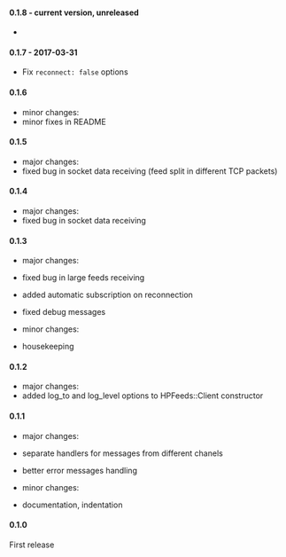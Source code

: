 #### 0.1.8 - current version, unreleased
-

#### 0.1.7 - 2017-03-31
- Fix `reconnect: false` options

#### 0.1.6
- minor changes:
- minor fixes in README

#### 0.1.5
- major changes:
- fixed bug in socket data receiving (feed split in different TCP packets)

#### 0.1.4
- major changes:
- fixed bug in socket data receiving

#### 0.1.3
- major changes:
- fixed bug in large feeds receiving
- added automatic subscription on reconnection
- fixed debug messages

- minor changes:
- housekeeping

#### 0.1.2
- major changes:
- added log_to and log_level options to HPFeeds::Client constructor

#### 0.1.1
- major changes:
- separate handlers for messages from different chanels
- better error messages handling

- minor changes:
- documentation, indentation

#### 0.1.0
First release
